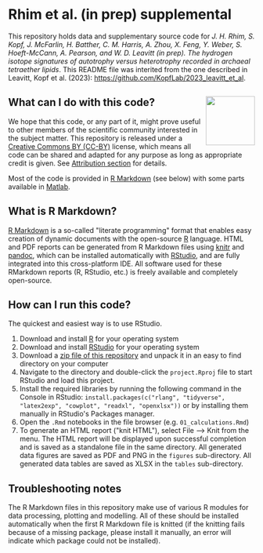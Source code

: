 # Rhim et al. (in prep) supplemental

This repository holds data and supplementary source code for *J. H. Rhim, S. Kopf, J. McFarlin, H. Batther, C. M. Harris, A. Zhou, X. Feng, Y. Weber, S. Hoeft-McCann, A. Pearson, and W. D. Leavitt (in prep). The hydrogen isotope signatures of autotrophy versus heterotrophy recorded in archaeal tetraether lipids*. This README file was interited from the one described in Leavitt, Kopf et al. (2023): https://github.com/KopfLab/2023_leavitt_et_al.

## What can I do with this code? <a href="https://creativecommons.org/licenses/by/4.0/"><img src="https://mirrors.creativecommons.org/presskit/buttons/88x31/png/by.png" align = "right" width = "100"/></a>

We hope that this code, or any part of it, might prove useful to other members of the scientific community interested in the subject matter. This repository is released under a [Creative Commons BY (CC-BY)](https://creativecommons.org/licenses/by/4.0/) license, which means all code can be shared and adapted for any purpose as long as appropriate credit is given. See [Attribution section](https://creativecommons.org/licenses/by/4.0/) for details. 

Most of the code is provided in [R Markdown](http://rmarkdown.rstudio.com/) (see below) with some parts available in [Matlab](https://www.mathworks.com/products/matlab.html). 

## What is R Markdown?

[R Markdown](http://rmarkdown.rstudio.com/) is a so-called "literate programming" format that enables easy creation of dynamic documents with the open-source [R](http://www.r-project.org/) language. HTML and PDF reports can be generated from R Markdown files using [knitr](http://yihui.name/knitr/) and [pandoc](http://johnmacfarlane.net/pandoc/), which can be installed automatically with [RStudio](http://www.rstudio.com/), and are fully integrated into this cross-platform IDE. All software used for these RMarkdown reports (R, RStudio, etc.) is freely available and completely open-source. 

## How can I run this code?

The quickest and easiest way is to use RStudio.

 1. Download and install [R](http://cran.rstudio.com/) for your operating system
 1. Download and install [RStudio](http://www.rstudio.com/products/rstudio/download/) for your operating system
 1. Download a [zip file of this repository](https://github.com/KopfLab/2022_leavitt_et_al/archive/master.zip) and unpack it in an easy to find directory on your computer
 1. Navigate to the directory and double-click the `project.Rproj` file to start RStudio and load this project.
 1. Install the required libraries by running the following command in the Console in RStudio: `install.packages(c("rlang", "tidyverse", "latex2exp", "cowplot", "readxl", "openxlsx"))` or by installing them manually in RStudio's Packages manager.
 1. Open the `.Rmd` notebooks in the file browser (e.g. `01_calculations.Rmd`)
 1. To generate an HTML report ("knit HTML"), select File --> Knit from the menu. The HTML report will be displayed upon successful completion and is saved as a standalone file in the same directory. All generated data figures are saved as PDF and PNG in the `figures` sub-directory. All generated data tables are saved as XLSX in the `tables` sub-directory.
 
## Troubleshooting notes

The R Markdown files in this repository make use of various R modules for data processing, plotting and modelling. All of these should be installed automatically when the first R Markdown file is knitted (if the knitting fails because of a missing package, please install it manually, an error will indicate which package could not be installed). 
